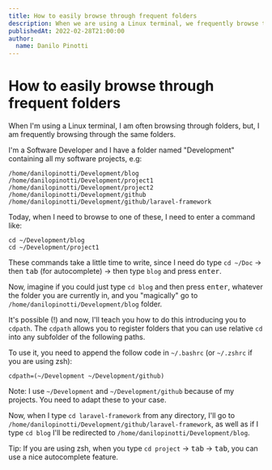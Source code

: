 ```yaml
---
title: How to easily browse through frequent folders
description: When we are using a Linux terminal, we frequently browse through folders. This article will introduce a configuration that will facilitate browsing through your most frequent folders.
publishedAt: 2022-02-28T21:00:00
author:
  name: Danilo Pinotti
---
```


# How to easily browse through frequent folders

When I'm using a Linux terminal, I am often browsing through folders, but, I am frequently browsing through the same
folders.

I'm a Software Developer and I have a folder named "Development" containing all my software projects, e.g:

```
/home/danilopinotti/Development/blog
/home/danilopinotti/Development/project1
/home/danilopinotti/Development/project2
/home/danilopinotti/Development/github
/home/danilopinotti/Development/github/laravel-framework
```

Today, when I need to browse to one of these, I need to enter a command like:

```
cd ~/Development/blog
cd ~/Development/project1
```

These commands take a little time to write, since I need do type `cd ~/Doc` -> then <kbd class="kbd kbd-sm">tab</kbd> (for autocomplete) -> then type `blog` and press <kbd class="kbd kbd-sm">enter</kbd>.

Now, imagine if you could just type `cd blog` and then press <kbd class="kbd kbd-sm">enter</kbd>, whatever the folder
you are currently in, and you "magically" go to `/home/danilopinotti/Development/blog` folder.

It's possible (!) and now, I'll teach you how to do this introducing you to `cdpath`.
The `cdpath` allows you to register folders that you can use relative `cd` into any subfolder of the following paths.

To use it, you need to append the follow code in `~/.bashrc` (or `~/.zshrc` if you are using zsh):
```
cdpath=(~/Development ~/Development/github)
```
Note: I use `~/Development` and `~/Development/github` because of my projects. You need to adapt these to your case. 

Now, when I type `cd laravel-framework` from any directory, I'll go to `/home/danilopinotti/Development/github/laravel-framework`, as well as if I type `cd blog` I'll be redirected to `/home/danilopinotti/Development/blog`.

Tip: If you are using zsh, when you type `cd project` -> <kbd class="kbd kbd-sm">tab</kbd> -> <kbd class="kbd kbd-sm">tab</kbd>, you can use a nice autocomplete feature.
